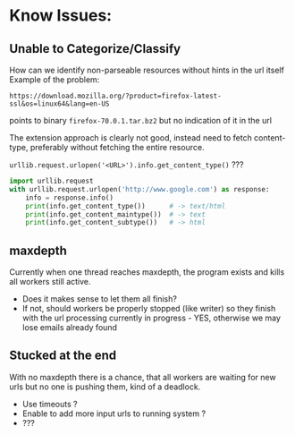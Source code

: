 # Know Issues:

## Unable to Categorize/Classify

How can we identify non-parseable resources without hints in the url itself
Example of the problem:

`https://download.mozilla.org/?product=firefox-latest-ssl&os=linux64&lang=en-US`

points to binary `firefox-70.0.1.tar.bz2` but no indication of it in the url

The extension approach is clearly not good, instead need to fetch content-type, preferably
without fetching the entire resource. 

`urllib.request.urlopen('<URL>').info.get_content_type()` ???

```python
import urllib.request
with urllib.request.urlopen('http://www.google.com') as response:
    info = response.info()
    print(info.get_content_type())      # -> text/html
    print(info.get_content_maintype())  # -> text
    print(info.get_content_subtype())   # -> html
```

## maxdepth

Currently when one thread reaches maxdepth, the program exists and
kills all workers still active. 

- Does it makes sense to let them all finish?
- If not, should workers be properly stopped (like writer) so they finish with the 
url processing currently in progress - YES, otherwise we may lose emails already found

## Stucked at the end

With no maxdepth there is a chance, that all workers are waiting for new urls
but no one is pushing them, kind of a deadlock.

- Use timeouts ?
- Enable to add more input urls to running system ?
- ???




